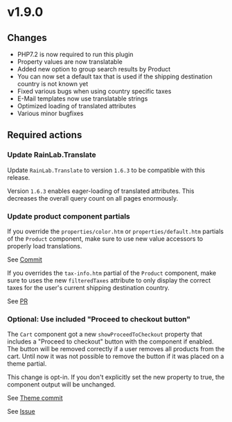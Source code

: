 # v1.9.0

## Changes

* PHP7.2 is now required to run this plugin
* Property values are now translatable
* Added new option to group search results by Product
* You can now set a default tax that is used if the shipping destination country is not known yet
* Fixed various bugs when using country specific taxes
* E-Mail templates now use translatable strings
* Optimized loading of translated attributes
* Various minor bugfixes

## Required actions

### Update RainLab.Translate 

Update `RainLab.Translate` to version `1.6.3` to be compatible
with this release. 

Version `1.6.3` enables eager-loading of translated attributes.
This decreases the overall query count on all pages enormously. 

### Update product component partials

If you override the `properties/color.htm` or `properties/default.htm`
partials of the `Product` component, make sure to use 
new value accessors to properly load translations.

See [Commit](https://github.com/OFFLINE-GmbH/oc-mall-plugin/commit/4ba95c8808dda658e255d2688efaeae69f5ec8e9)

If you overrides the `tax-info.htm` partial of the `Product` component,
make sure to uses the new `filteredTaxes` attribute to only display the
correct taxes for the user's current shipping destination country.

See [PR](https://github.com/OFFLINE-GmbH/oc-mall-plugin/pull/416/files#diff-52fecf5054aab175b91d3f4985e037cd)

### Optional: Use included "Proceed to checkout button"

The `Cart` component got a new `showProceedToCheckout` property that includes
a "Proceed to checkout" button with the component if enabled. The button will be
removed correctly if a user removes all products from the cart. Until now
it was not possible to remove the button if it was placed on a theme partial.

This change is opt-in. If you don't explicitly set the new property to true,
the component output will be unchanged.

See [Theme commit](https://github.com/OFFLINE-GmbH/oc-mall-theme/commit/b451cfdc922db907921dfd175f70fcf22c4637f5)

See [Issue](https://github.com/OFFLINE-GmbH/oc-mall-plugin/issues/395)